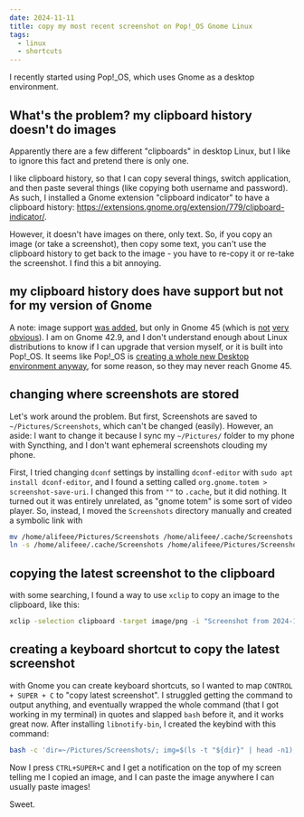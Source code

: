 ```yaml
---
date: 2024-11-11
title: copy my most recent screenshot on Pop!_OS Gnome Linux
tags:
  - linux
  - shortcuts
---
```

I recently started using Pop!\_OS, which uses Gnome as a desktop environment.

## What's the problem? my clipboard history doesn't do images

Apparently there are a few different "clipboards" in desktop Linux, but I like to ignore this fact and pretend there is only one.

I like clipboard history, so that I can copy several things, switch application, and then paste several things (like copying both username and password). As such, I installed a Gnome extension "clipboard indicator" to have a clipboard history: <https://extensions.gnome.org/extension/779/clipboard-indicator/>.

However, it doesn't have images on there, only text. So, if you copy an image (or take a screenshot), then copy some text, you can't use the clipboard history to get back to the image - you have to re-copy it or re-take the screenshot. I find this a bit annoying.

## my clipboard history does have support but not for my version of Gnome

A note: image support [was added](https://github.com/Tudmotu/gnome-shell-extension-clipboard-indicator/pull/286), but only in Gnome 45 (which is [not](https://github.com/Tudmotu/gnome-shell-extension-clipboard-indicator/issues/403) [very](https://github.com/Tudmotu/gnome-shell-extension-clipboard-indicator/issues/403) [obvious](https://github.com/Tudmotu/gnome-shell-extension-clipboard-indicator/issues/487)). I am on Gnome 42.9, and I don't understand enough about Linux distributions to know if I can upgrade that version myself, or it is built into Pop!\_OS. It seems like Pop!\_OS is [creating a whole new Desktop environment anyway](https://system76.com/cosmic/), for some reason, so they may never reach Gnome 45.

## changing where screenshots are stored

Let's work around the problem. But first, Screenshots are saved to `~/Pictures/Screenshots`, which can't be changed (easily). However, an aside: I want to change it because I sync my `~/Pictures/` folder to my phone with Syncthing, and I don't want ephemeral screenshots clouding my phone.

First, I tried changing `dconf` settings by installing `dconf-editor` with `sudo apt install dconf-editor`, and I found a setting called `org.gnome.totem > screenshot-save-uri`. I changed this from `""` to `.cache`, but it did nothing. It turned out it was entirely unrelated, as "gnome totem" is some sort of video player. So, instead, I moved the `Screenshots` directory manually and created a symbolic link with

```bash
mv /home/alifeee/Pictures/Screenshots /home/alifeee/.cache/Screenshots
ln -s /home/alifeee/.cache/Screenshots /home/alifeee/Pictures/Screenshots
```

## copying the latest screenshot to the clipboard

with some searching, I found a way to use `xclip` to copy an image to the clipboard, like this:

```bash
xclip -selection clipboard -target image/png -i "Screenshot from 2024-11-11 10-28-31.png" 
```

## creating a keyboard shortcut to copy the latest screenshot

with Gnome you can create keyboard shortcuts, so I wanted to map `CONTROL + SUPER + C` to "copy latest screenshot". I struggled getting the command to output anything, and eventually wrapped the whole command (that I got working in my terminal) in quotes and slapped `bash` before it, and it works great now. After installing `libnotify-bin`, I created the keybind with this command:

```bash
bash -c 'dir=~/Pictures/Screenshots/; img=$(ls -t "${dir}" | head -n1); xclip -selection clipboard -target image/png -i "${dir}${img}"; notify-send "copied image" "${img}"'
```

Now I press `CTRL+SUPER+C` and I get a notification on the top of my screen telling me I copied an image, and I can paste the image anywhere I can usually paste images!

Sweet.
